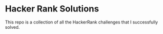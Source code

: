 # Hacker Rank Solutions

This repo is a collection of all the HackerRank challenges that I successfully solved.
